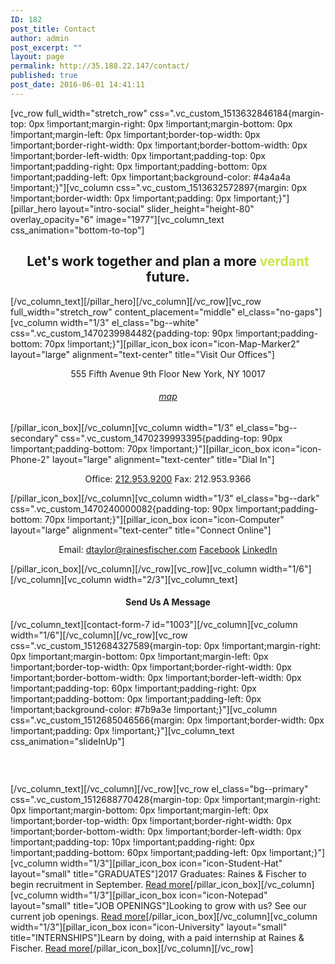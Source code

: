 ```yaml
---
ID: 182
post_title: Contact
author: admin
post_excerpt: ""
layout: page
permalink: http://35.188.22.147/contact/
published: true
post_date: 2016-06-01 14:41:11
---
```

[vc_row full_width="stretch_row" css=".vc_custom_1513632846184{margin-top: 0px !important;margin-right: 0px !important;margin-bottom: 0px !important;margin-left: 0px !important;border-top-width: 0px !important;border-right-width: 0px !important;border-bottom-width: 0px !important;border-left-width: 0px !important;padding-top: 0px !important;padding-right: 0px !important;padding-bottom: 0px !important;padding-left: 0px !important;background-color: #4a4a4a !important;}"][vc_column css=".vc_custom_1513632572897{margin: 0px !important;border-width: 0px !important;padding: 0px !important;}"][pillar_hero layout="intro-social" slider_height="height-80" overlay_opacity="6" image="1977"][vc_column_text css_animation="bottom-to-top"]
<h2 style="text-align: center;">Let's work together and plan a more <span style="color: #cbe645;">verdant</span> future.</h2>
[/vc_column_text][/pillar_hero][/vc_column][/vc_row][vc_row full_width="stretch_row" content_placement="middle" el_class="no-gaps"][vc_column width="1/3" el_class="bg--white" css=".vc_custom_1470239984482{padding-top: 90px !important;padding-bottom: 70px !important;}"][pillar_icon_box icon="icon-Map-Marker2" layout="large" alignment="text-center" title="Visit Our Offices"]
<p style="text-align: center;">555 Fifth Avenue
9th Floor
New York, NY 10017</p>

<h6 style="text-align: center;"><a href="https://goo.gl/maps/A5RFp8bRLM52" target="_blank" rel="noopener">map</a></h6>
[/pillar_icon_box][/vc_column][vc_column width="1/3" el_class="bg--secondary" css=".vc_custom_1470239993395{padding-top: 90px !important;padding-bottom: 70px !important;}"][pillar_icon_box icon="icon-Phone-2" layout="large" alignment="text-center" title="Dial In"]
<p style="text-align: center;">Office: <a href="tel:212.953.9200">212.953.9200</a>
Fax: 212.953.9366</p>
[/pillar_icon_box][/vc_column][vc_column width="1/3" el_class="bg--dark" css=".vc_custom_1470240000082{padding-top: 90px !important;padding-bottom: 70px !important;}"][pillar_icon_box icon="icon-Computer" layout="large" alignment="text-center" title="Connect Online"]
<p style="text-align: center;">Email: <a href="mailto:dtaylor@rainesfischer.com">dtaylor@rainesfischer.com</a>
<a href="https://www.facebook.com/rainesfischer">Facebook</a>
<a href="https://www.linkedin.com/company/3352576?trk=tyah&amp;trkInfo=tarId%3A1398361953410%2Ctas%3ARaines%20%26%20Fischer%2Cidx%3A1-1-1">LinkedIn</a></p>
[/pillar_icon_box][/vc_column][/vc_row][vc_row][vc_column width="1/6"][/vc_column][vc_column width="2/3"][vc_column_text]
<h4 class="text-center" style="text-align: center;">Send Us A Message</h4>
[/vc_column_text][contact-form-7 id="1003"][/vc_column][vc_column width="1/6"][/vc_column][/vc_row][vc_row css=".vc_custom_1512684327589{margin-top: 0px !important;margin-right: 0px !important;margin-bottom: 0px !important;margin-left: 0px !important;border-top-width: 0px !important;border-right-width: 0px !important;border-bottom-width: 0px !important;border-left-width: 0px !important;padding-top: 60px !important;padding-right: 0px !important;padding-bottom: 0px !important;padding-left: 0px !important;background-color: #7b9a3e !important;}"][vc_column css=".vc_custom_1512685046566{margin: 0px !important;border-width: 0px !important;padding: 0px !important;}"][vc_column_text css_animation="slideInUp"]
<h3><span style="color: #ffffff;">Interested in Working With Us?
—</span></h3>
[/vc_column_text][/vc_column][/vc_row][vc_row el_class="bg--primary" css=".vc_custom_1512688770428{margin-top: 0px !important;margin-right: 0px !important;margin-bottom: 0px !important;margin-left: 0px !important;border-top-width: 0px !important;border-right-width: 0px !important;border-bottom-width: 0px !important;border-left-width: 0px !important;padding-top: 10px !important;padding-right: 0px !important;padding-bottom: 60px !important;padding-left: 0px !important;}"][vc_column width="1/3"][pillar_icon_box icon="icon-Student-Hat" layout="small" title="GRADUATES"]2017 Graduates: Raines &amp; Fischer to begin recruitment in September.
<a href="#">Read more</a>[/pillar_icon_box][/vc_column][vc_column width="1/3"][pillar_icon_box icon="icon-Notepad" layout="small" title="JOB OPENINGS"]Looking to grow with us? See our current job openings.
<a href="#">Read more</a>[/pillar_icon_box][/vc_column][vc_column width="1/3"][pillar_icon_box icon="icon-University" layout="small" title="INTERNSHIPS"]Learn by doing, with a paid internship at Raines &amp; Fischer.
<a href="#">Read more</a>[/pillar_icon_box][/vc_column][/vc_row]